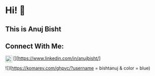 # Hi! 👋 

## This is Anuj Bisht

## Connect With Me:
[<img align="left" alt="anuj | LinkedIn" width="22px" src="https://cdn.jsdelivr.net/npm/simple-icons@v3/icons/linkedin.svg" />][https://www.linkedin.com/in/anujbisht/]

![](https://komarev.com/ghpvc/?username = bishtanuj & color = blue)





<!--[linkedin]: https://www.linkedin.com/in/anujbisht/ -->
